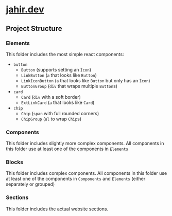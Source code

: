 # [jahir.dev](https://jahir.dev)

## Project Structure

### Elements

This folder includes the most simple react components:

- `button`
  - `Button` (supports setting an `Icon`)
  - `LinkButton` (`a` that looks like `Button`)
  - `LinkIconButton` (`a` that looks like `Button` but only has an `Icon`)
  - `ButtonGroup` (`div` that wraps multiple `Button`s)
- `card`
  - `Card` (`div` with a soft border)
  - `ExtLinkCard` (`a` that looks like `Card`)
- `chip`
  - `Chip` (`span` with full rounded corners)
  - `ChipGroup` (`ul` to wrap `Chip`s)

### Components

This folder includes slightly more complex components. All components in this folder use at least one of the components in `Elements`

### Blocks

This folder includes complex components. All components in this folder use at least one of the components in `Components` and `Elements` (either separately or grouped)

### Sections

This folder includes the actual website sections.
